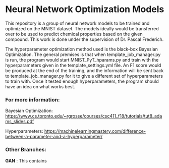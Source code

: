 # Neural Network Optimization Models

This repository is a group of neural network models to be trained and optimized on the MNIST dataset. The models ideally would be transferred over to be used to predict chemical properties based on the given compound. This work is done under the supervision of Dr. Pascal Frederich.

The hyperparameter optimization method used is the black-box Bayesian Optimization. The general premises is that when template_job_manager.py is run, the program would start MNIST_PyT_hparams.py and train with the hyperparameters given in the template_settings.yml file. An F1 score would be produced at the end of the training, and the information will be sent back to template_job_manager.py for it to give a different set of hyperparameters to train with. Once it tested enough hyperparameters, the program should have an idea on what works best.

### For more information: 

Bayesian Optimization: https://www.cs.toronto.edu/~rgrosse/courses/csc411_f18/tutorials/tut8_adams_slides.pdf

Hyperparameters: https://machinelearningmastery.com/difference-between-a-parameter-and-a-hyperparameter/

### Other Branches:

**GAN** : This contains 
